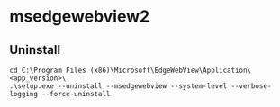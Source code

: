 # msedgewebview2

## Uninstall
```
cd C:\Program Files (x86)\Microsoft\EdgeWebView\Application\<app_version>\
.\setup.exe --uninstall --msedgewebview --system-level --verbose-logging --force-uninstall
```
